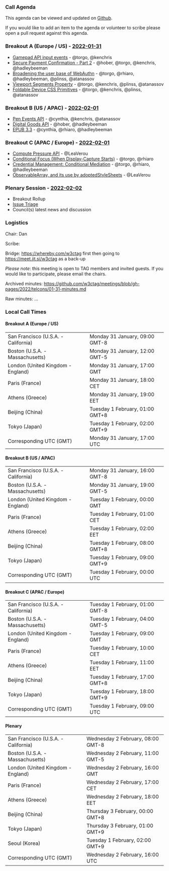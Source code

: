 ### Call Agenda

This agenda can be viewed and updated on [Github](https://github.com/w3ctag/meetings/blob/gh-pages/2022/telcons/01-31-agenda.md).

If you would like to add an item to the agenda or volunteer to scribe please open a pull request against this agenda.

### Breakout A (Europe / US) - [2022-01-31](https://www.timeanddate.com/worldclock/converter.html?iso=20220131T170000&p1=224&p2=43&p3=136&p4=195&p5=26&p6=33&p7=248&p8=235)

* [Gamepad API input events](https://github.com/w3ctag/design-reviews/issues/662) - @torgo, @kenchris
* [Secure Payment Confirmation - Part 2](https://github.com/w3ctag/design-reviews/issues/675) - @hober, @torgo, @kenchris, @hadleybeeman
* [Broadening the user base of WebAuthn](https://github.com/w3ctag/design-reviews/issues/686) - @torgo, @rhiaro, @hadleybeeman, @plinss, @atanassov
* [Viewport Segments Property](https://github.com/w3ctag/design-reviews/issues/689) - @torgo, @kenchris, @plinss, @atanassov
* [Foldable Device CSS Primitives](https://github.com/w3ctag/design-reviews/issues/690) - @torgo, @kenchris, @plinss, @atanassov

### Breakout B (US / APAC) - [2022-02-01](https://www.timeanddate.com/worldclock/converter.html?iso=20220201T000000&p1=224&p2=43&p3=136&p4=195&p5=26&p6=33&p7=248&p8=235)

* [Pen Events API](https://github.com/w3ctag/design-reviews/issues/553) - @cynthia, @kenchris, @atanassov
* [Digital Goods API](https://github.com/w3ctag/design-reviews/issues/571) - @hober, @hadleybeeman
* [EPUB 3.3](https://github.com/w3ctag/design-reviews/issues/684) - @cynthia, @rhiaro, @hadleybeeman


### Breakout C (APAC / Europe) - [2022-02-01](https://www.timeanddate.com/worldclock/converter.html?iso=20220201T090000&p1=224&p2=43&p3=136&p4=195&p5=26&p6=33&p7=248&p8=235)

* [Compute Pressure API](https://github.com/w3ctag/design-reviews/issues/621) - @LeaVerou
* [Conditional Focus (When Display-Capture Starts)](https://github.com/w3ctag/design-reviews/issues/679) - @torgo, @rhiaro
* [Credential Management: Conditional Mediation](https://github.com/w3ctag/design-reviews/issues/692) - @torgo, @rhiaro, @hadleybeeman
* [ObservableArray, and its use by adoptedStyleSheets](https://github.com/w3ctag/design-reviews/issues/693) - @LeaVerou


### Plenary Session - [2022-02-02](https://www.timeanddate.com/worldclock/converter.html?iso=20220202T160000&p1=224&p2=43&p3=136&p4=195&p5=26&p6=33&p7=248&p8=235)

* Breakout Rollup
* [Issue Triage](https://github.com/w3ctag/design-reviews/issues?q=is%3Aopen+is%3Aissue+label%3A%22Progress%3A+untriaged%22)
* Council(s) latest news and discussion

### Logistics

Chair: Dan

Scribe:

Bridge: https://whereby.com/w3ctag first then going to https://meet.jit.si/w3ctag as a back-up

*Please note*: this meeting is open to TAG members and invited guests. If you would like to participate, please email the chairs.

Archived minutes: https://github.com/w3ctag/meetings/blob/gh-pages/2022/telcons/01-31-minutes.md

Raw minutes: ...

### Local Call Times

#### Breakout A (Europe / US)

<table>
<tr><td> San Francisco (U.S.A. - California) <td> Monday 31 January, 09:00 GMT-8</td></tr>
<tr><td> Boston (U.S.A. - Massachusetts) <td> Monday 31 January, 12:00 GMT-5</td></tr>
<tr><td> London (United Kingdom - England) <td> Monday 31 January, 17:00 GMT</td></tr>
<tr><td> Paris (France) <td> Monday 31 January, 18:00 CET</td></tr>
<tr><td> Athens (Greece) <td> Monday 31 January, 19:00 EET</td></tr>
<tr><td> Beijing (China) <td> Tuesday 1 February, 01:00 GMT+8</td></tr>
<tr><td> Tokyo (Japan) <td> Tuesday 1 February, 02:00 GMT+9</td></tr>
<tr><td> Corresponding UTC (GMT) <td> Monday 31 January, 17:00 UTC</td></tr>
</table>

#### Breakout B (US / APAC)

<table>
<tr><td> San Francisco (U.S.A. - California) <td> Monday 31 January, 16:00 GMT-8</td></tr>
<tr><td> Boston (U.S.A. - Massachusetts) <td> Monday 31 January, 19:00 GMT-5</td></tr>
<tr><td> London (United Kingdom - England) <td> Tuesday 1 February, 00:00 GMT</td></tr>
<tr><td> Paris (France) <td> Tuesday 1 February, 01:00 CET</td></tr>
<tr><td> Athens (Greece) <td> Tuesday 1 February, 02:00 EET</td></tr>
<tr><td> Beijing (China) <td> Tuesday 1 February, 08:00 GMT+8</td></tr>
<tr><td> Tokyo (Japan) <td> Tuesday 1 February, 09:00 GMT+9</td></tr>
<tr><td> Corresponding UTC (GMT) <td> Tuesday 1 February, 00:00 UTC</td></tr>
</table>

#### Breakout C (APAC / Europe)

<table>
<tr><td> San Francisco (U.S.A. - California) <td> Tuesday 1 February, 01:00 GMT-8</td></tr>
<tr><td> Boston (U.S.A. - Massachusetts) <td> Tuesday 1 February, 04:00 GMT-5</td></tr>
<tr><td> London (United Kingdom - England) <td> Tuesday 1 February, 09:00 GMT</td></tr>
<tr><td> Paris (France) <td> Tuesday 1 February, 10:00 CET</td></tr>
<tr><td> Athens (Greece) <td> Tuesday 1 February, 11:00 EET</td></tr>
<tr><td> Beijing (China) <td> Tuesday 1 February, 17:00 GMT+8</td></tr>
<tr><td> Tokyo (Japan) <td> Tuesday 1 February, 18:00 GMT+9</td></tr>
<tr><td> Corresponding UTC (GMT) <td> Tuesday 1 February, 09:00 UTC</td></tr>
</table>

#### Plenary

<table>
<tr><td> San Francisco (U.S.A. - California) <td> Wednesday 2 February, 08:00 GMT-8</td></tr>
<tr><td> Boston (U.S.A. - Massachusetts) <td> Wednesday 2 February, 11:00 GMT-5</td></tr>
<tr><td> London (United Kingdom - England) <td> Wednesday 2 February, 16:00 GMT</td></tr>
<tr><td> Paris (France) <td> Wednesday 2 February, 17:00 CET</td></tr>
<tr><td> Athens (Greece) <td> Wednesday 2 February, 18:00 EET</td></tr>
<tr><td> Beijing (China) <td> Thursday 3 February, 00:00 GMT+8</td></tr>
<tr><td> Tokyo (Japan) <td> Thursday 3 February, 01:00 GMT+9</td></tr>
<tr><td> Seoul (Korea) <td> Tuesday 1 February, 02:00 GMT+9</td></tr>
<tr><td> Corresponding UTC (GMT) <td> Wednesday 2 February, 16:00 UTC</td></tr>
</table>
